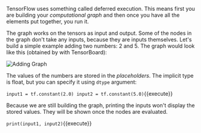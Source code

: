 TensorFlow uses something called deferred execution. This means first you are building your *computational graph* and then once you have all the elements put together, you run it.

The graph works on the tensors as input and output. Some of the nodes in the graph don't take any inputs, because they are inputs themselves. Let's build a simple example adding two numbers: 2 and 5. The graph would look like this (obtained by with TensorBoard):

<img src="tensorflow-core/assets/add-graph.png" alt="Adding Graph">

The values of the numbers are stored in the *placeholders*. The implicit type is float, but you can specify it using `dtype` argument:

`input1 = tf.constant(2.0)
input2 = tf.constant(5.0)`{{execute}}

Because we are still building the graph, printing the inputs won't display the stored values. They will be shown once the nodes are evaluated.

`print(input1, input2)`{{execute}}
